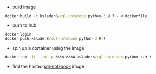 - build image
```cmd
docker build -t kslader8/sql-notebook:python-3.9.7 - < dockerfile
```
- push to hub
```cmd
docker login
docker push kslader8/sql-notebook:python-3.9.7
```
- spin up a container using the image
```cmd
docker run -it --rm -p 8888:8888 kslader8/sql-notebook:python-3.9.7
```
- find the hosted [sql-notebook](https://hub.docker.com/repository/docker/kslader8/sql-notebook) image